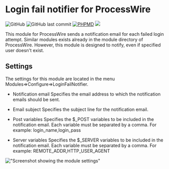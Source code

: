 # Login fail notifier for ProcessWire

![GitHub](https://img.shields.io/github/license/techcnet/LoginFailNotifier)
![GitHub last commit](https://img.shields.io/github/last-commit/techcnet/LoginFailNotifier)
[![PHPMD](https://github.com/techcnet/LoginFailNotifier/actions/workflows/phpmd.yml/badge.svg)](https://github.com/techcnet/LoginFailNotifier/actions/workflows/phpmd.yml)
[![](https://img.shields.io/static/v1?label=Sponsor&message=%E2%9D%A4&logo=GitHub&color=%23fe8e86)](https://github.com/sponsors/techcnet)

This module for ProcessWire sends a notification email for each failed login attempt. Similar modules exists already in the module directory of ProcessWire. However, this module is designed to notify, even if specified user doesn't exist.

## Settings
The settings for this module are located in the menu Modules=>Configure=>LoginFailNotifier.

* Notification email
Specifies the email address to which the notification emails should be sent.

* Email subject
Specifies the subject line for the notification email.

* Post variables
Specifies the $_POST variables to be included in the notification email. Each variable must be separated by a comma. For example: login_name,login_pass

* Server variables
Specifies the $_SERVER variables to be included in the notification email. Each variable must be separated by a comma. For example: REMOTE_ADDR,HTTP_USER_AGENT

!["Screenshot showing the module settings"](https://tech-c.net/site/assets/files/1197/screenshot.jpg)
